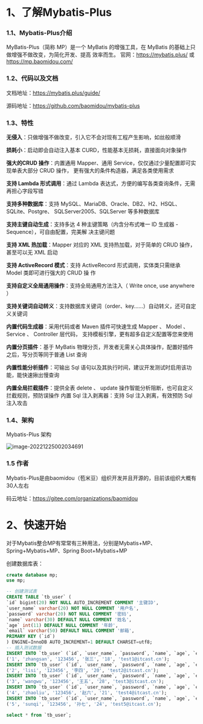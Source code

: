 # 1、了解Mybatis-Plus 

### 1.1、Mybatis-Plus介绍 

MyBatis-Plus（简称 MP）是一个 MyBatis 的增强工具，在 MyBatis 的基础上只做增强不做改变，为简化开发、提高 效率而生。 官网：https://mybatis.plus/ 或 https://mp.baomidou.com/

### 1.2、代码以及文档 

文档地址：https://mybatis.plus/guide/ 

源码地址：https://github.com/baomidou/mybatis-plus 

### 1.3、特性

 **无侵入**：只做增强不做改变，引入它不会对现有工程产生影响，如丝般顺滑 

**损耗小**：启动即会自动注入基本 CURD，性能基本无损耗，直接面向对象操作 

**强大的CRUD 操作**：内置通用 Mapper、通用 Service，仅仅通过少量配置即可实现单表大部分 CRUD 操作， 更有强大的条件构造器，满足各类使用需求 

**支持 Lambda 形式调用**：通过 Lambda 表达式，方便的编写各类查询条件，无需再担心字段写错 

**支持多种数据库**：支持 MySQL、MariaDB、Oracle、DB2、H2、HSQL、SQLite、Postgre、 SQLServer2005、SQLServer 等多种数据库 

**支持主键自动生成**：支持多达 4 种主键策略（内含分布式唯一 ID 生成器 - Sequence），可自由配置，完美解 决主键问题 

**支持 XML 热加载**：Mapper 对应的 XML 支持热加载，对于简单的 CRUD 操作，甚至可以无 XML 启动 

**支持 ActiveRecord 模式**：支持 ActiveRecord 形式调用，实体类只需继承 Model 类即可进行强大的 CRUD 操 作

 **支持自定义全局通用操作**：支持全局通用方法注入（ Write once, use anywhere ） 

**支持关键词自动转义**：支持数据库关键词（order、key......）自动转义，还可自定义关键词 

**内置代码生成器**：采用代码或者 Maven 插件可快速生成 Mapper 、 Model 、 Service 、 Controller 层代码， 支持模板引擎，更有超多自定义配置等您来使用 

**内置分页插件**：基于 MyBatis 物理分页，开发者无需关心具体操作，配置好插件之后，写分页等同于普通 List 查询 

**内置性能分析插件**：可输出 Sql 语句以及其执行时间，建议开发测试时启用该功能，能快速揪出慢查询 

**内置全局拦截插件**：提供全表 delete 、 update 操作智能分析阻断，也可自定义拦截规则，预防误操作 内置 Sql 注入剥离器：支持 Sql 注入剥离，有效预防 Sql 注入攻击 

### 1.4、架构

Mybatis-Plus 架构

![image-20221225002034691](https://cdn.jsdelivr.net/gh/Li-ShiLin/images/D:%5Cgithub%5Cimages202212250020705.png)

###  1.5 作者

Mybatis-Plus是由baomidou（苞米豆）组织开发并且开源的，目前该组织大概有30人左右

码云地址：https://gitee.com/organizations/baomidou

# 2、快速开始

对于Mybatis整合MP有常常有三种用法，分别是Mybatis+MP、Spring+Mybatis+MP、Spring Boot+Mybatis+MP

创建数据库表：

```sql
create database mp;
use mp;

-- 创建测试表
CREATE TABLE `tb_user` (
`id` bigint(20) NOT NULL AUTO_INCREMENT COMMENT '主键ID',
`user_name` varchar(20) NOT NULL COMMENT '用户名',
`password` varchar(20) NOT NULL COMMENT '密码',
`name` varchar(30) DEFAULT NULL COMMENT '姓名',
`age` int(11) DEFAULT NULL COMMENT '年龄',
`email` varchar(50) DEFAULT NULL COMMENT '邮箱',
PRIMARY KEY (`id`)
) ENGINE=InnoDB AUTO_INCREMENT=1 DEFAULT CHARSET=utf8;
-- 插入测试数据
INSERT INTO `tb_user` (`id`, `user_name`, `password`, `name`, `age`, `email`) VALUES
('1', 'zhangsan', '123456', '张三', '18', 'test1@itcast.cn');
INSERT INTO `tb_user` (`id`, `user_name`, `password`, `name`, `age`, `email`) VALUES
('2', 'lisi', '123456', '李四', '20', 'test2@itcast.cn');
INSERT INTO `tb_user` (`id`, `user_name`, `password`, `name`, `age`, `email`) VALUES
('3', 'wangwu', '123456', '王五', '28', 'test3@itcast.cn');
INSERT INTO `tb_user` (`id`, `user_name`, `password`, `name`, `age`, `email`) VALUES
('4', 'zhaoliu', '123456', '赵六', '21', 'test4@itcast.cn');
INSERT INTO `tb_user` (`id`, `user_name`, `password`, `name`, `age`, `email`) VALUES
('5', 'sunqi', '123456', '孙七', '24', 'test5@itcast.cn');

select * from `tb_user`;
```